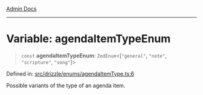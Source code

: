 [Admin Docs](/)

***

# Variable: agendaItemTypeEnum

> `const` **agendaItemTypeEnum**: `ZodEnum`\<\[`"general"`, `"note"`, `"scripture"`, `"song"`\]\>

Defined in: [src/drizzle/enums/agendaItemType.ts:6](https://github.com/PalisadoesFoundation/talawa-api/blob/be8575be3c5989d76dd2f84308de81461931796c/src/drizzle/enums/agendaItemType.ts#L6)

Possible variants of the type of an agenda item.
